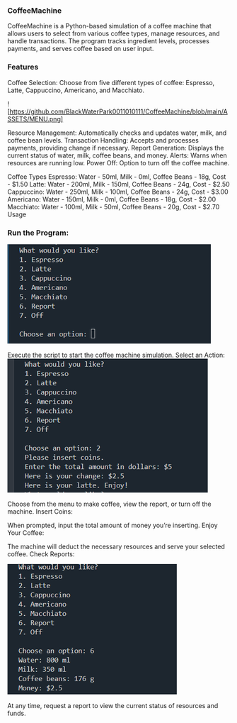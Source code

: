 ### CoffeeMachine


CoffeeMachine is a Python-based simulation of a coffee machine that allows users to select from various coffee types, manage resources, and handle transactions. The program tracks ingredient levels, processes payments, and serves coffee based on user input.


### Features
Coffee Selection: Choose from five different types of coffee: Espresso, Latte, Cappuccino, Americano, and Macchiato.



![https://github.com/BlackWaterPark0011010111/CoffeeMachine/blob/main/ASSETS/MENU.png]



Resource Management: Automatically checks and updates water, milk, and coffee bean levels.
Transaction Handling: Accepts and processes payments, providing change if necessary.
Report Generation: Displays the current status of water, milk, coffee beans, and money.
Alerts: Warns when resources are running low.
Power Off: Option to turn off the coffee machine.


Coffee Types
Espresso: Water - 50ml, Milk - 0ml, Coffee Beans - 18g, Cost - $1.50
Latte: Water - 200ml, Milk - 150ml, Coffee Beans - 24g, Cost - $2.50
Cappuccino: Water - 250ml, Milk - 100ml, Coffee Beans - 24g, Cost - $3.00
Americano: Water - 150ml, Milk - 0ml, Coffee Beans - 18g, Cost - $2.00
Macchiato: Water - 100ml, Milk - 50ml, Coffee Beans - 20g, Cost - $2.70
Usage
### Run the Program:

![frst](https://github.com/BlackWaterPark0011010111/CoffeeMachine/blob/main/ASSETS/MENU.png)



Execute the script to start the coffee machine simulation.
Select an Action:
![scnd](https://github.com/BlackWaterPark0011010111/CoffeeMachine/blob/main/ASSETS/chose%20coffee.png)

Choose from the menu to make coffee, view the report, or turn off the machine.
Insert Coins:

When prompted, input the total amount of money you’re inserting.
Enjoy Your Coffee:

The machine will deduct the necessary resources and serve your selected coffee.
Check Reports:

![thrd](https://github.com/BlackWaterPark0011010111/CoffeeMachine/blob/main/ASSETS/report.png)

At any time, request a report to view the current status of resources and funds.